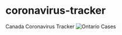 # coronavirus-tracker
Canada Coronavirus Tracker
![Ontario Cases](https://user-images.githubusercontent.com/31382963/106554044-94688480-64e8-11eb-9467-91db1f3380c4.png)

